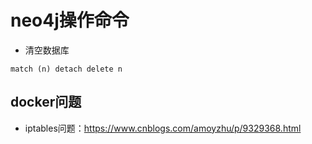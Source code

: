 # neo4j操作命令

- 清空数据库

~~~
match (n) detach delete n
~~~

## docker问题

- iptables问题：https://www.cnblogs.com/amoyzhu/p/9329368.html